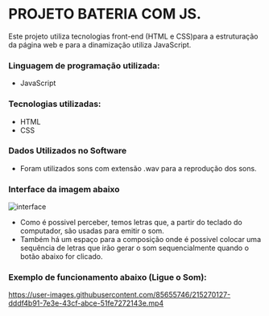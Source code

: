 # PROJETO BATERIA COM JS.  

Este projeto utiliza tecnologias front-end (HTML e CSS)para a estruturação da página web e para a dinamização utiliza JavaScript. 

### Linguagem de programação utilizada:  
* JavaScript  

### Tecnologias utilizadas:
* HTML
* CSS

### Dados Utilizados no Software

* Foram utilizados sons com extensão .wav para a reprodução dos sons.

### Interface da imagem abaixo
![interface](https://github.com/lucasjlgc/projeto_front-end_1/blob/master/samples/sample_img.png)

* Como é possivel perceber, temos letras que, a partir do teclado do computador, são usadas para emitir o som. 
* Também há um espaço para a composição onde é possivel colocar uma sequência de letras que irão gerar o som sequencialmente quando o botão abaixo for clicado. 

### Exemplo de funcionamento abaixo (Ligue o Som):

https://user-images.githubusercontent.com/85655746/215270127-dddf4b91-7e3e-43cf-abce-51fe7272143e.mp4


